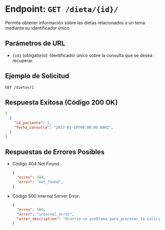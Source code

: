 # Endpoint: `GET /dieta/{id}/`

Permite obtener información sobre las dietas relacionados a un tema mediante su
identificador único.

## Parámetros de URL
- `{id}` (obligatorio): Identificador único sobre la consulta que se desea recuperar.

## Ejemplo de Solicitud
```http
GET /dietas/1
```

## Respuesta Exitosa (Código 200 OK)
```json
[
  {
    "id_paciente": 1,
    "fecha_consulta": "2023-01-10T00:00:00.000Z",
  }
]
```

## Respuestas de Errores Posibles
- Código 404 Not Found:

  ```json
  {
    "errno": 404,
    "error": "not_found",
  }
  ```

- Código 500 Internal Server Error:
  ```json
  {
    "errno": 500,
    "error": "internal_error",
    "error_description": "Ocurrió un problema para procesar la solicitud"
  }
  ``` 

